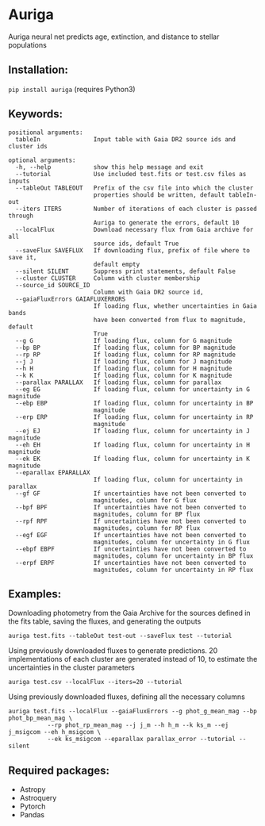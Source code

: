 # Auriga

Auriga neural net predicts age, extinction, and distance to stellar populations

## Installation:

```pip install auriga```
(requires Python3)

## Keywords:
```
positional arguments:
  tableIn               Input table with Gaia DR2 source ids and cluster ids

optional arguments:
  -h, --help            show this help message and exit
  --tutorial            Use included test.fits or test.csv files as inputs
  --tableOut TABLEOUT   Prefix of the csv file into which the cluster
                        properties should be written, default tableIn-out
  --iters ITERS         Number of iterations of each cluster is passed through
                        Auriga to generate the errors, default 10
  --localFlux           Download necessary flux from Gaia archive for all
                        source ids, default True
  --saveFlux SAVEFLUX   If downloading flux, prefix of file where to save it,
                        default empty
  --silent SILENT       Suppress print statements, default False
  --cluster CLUSTER     Column with cluster membership
  --source_id SOURCE_ID
                        Column with Gaia DR2 source id,
  --gaiaFluxErrors GAIAFLUXERRORS
                        If loading flux, whether uncertainties in Gaia bands
                        have been converted from flux to magnitude, default
                        True
  --g G                 If loading flux, column for G magnitude
  --bp BP               If loading flux, column for BP magnitude
  --rp RP               If loading flux, column for RP magnitude
  --j J                 If loading flux, column for J magnitude
  --h H                 If loading flux, column for H magnitude
  --k K                 If loading flux, column for K magnitude
  --parallax PARALLAX   If loading flux, column for parallax
  --eg EG               If loading flux, column for uncertainty in G magnitude
  --ebp EBP             If loading flux, column for uncertainty in BP
                        magnitude
  --erp ERP             If loading flux, column for uncertainty in RP
                        magnitude
  --ej EJ               If loading flux, column for uncertainty in J magnitude
  --eh EH               If loading flux, column for uncertainty in H magnitude
  --ek EK               If loading flux, column for uncertainty in K magnitude
  --eparallax EPARALLAX
                        If loading flux, column for uncertainty in parallax
  --gf GF               If uncertainties have not been converted to
                        magnitudes, column for G flux
  --bpf BPF             If uncertainties have not been converted to
                        magnitudes, column for BP flux
  --rpf RPF             If uncertainties have not been converted to
                        magnitudes, column for RP flux
  --egf EGF             If uncertainties have not been converted to
                        magnitudes, column for uncertainty in G flux
  --ebpf EBPF           If uncertainties have not been converted to
                        magnitudes, column for uncertainty in BP flux
  --erpf ERPF           If uncertainties have not been converted to
                        magnitudes, column for uncertainty in RP flux
```

## Examples:
Downloading photometry from the Gaia Archive for the sources defined in the fits table, saving the fluxes, and generating the outputs
```
auriga test.fits --tableOut test-out --saveFlux test --tutorial 
```

Using previously downloaded fluxes to generate predictions. 20 implementations of each cluster are generated instead of 10, to estimate the uncertainties in the cluster parameters
```
auriga test.csv --localFlux --iters=20 --tutorial
```

Using previously downloaded fluxes, defining all the necessary columns
```
auriga test.fits --localFlux --gaiaFluxErrors --g phot_g_mean_mag --bp phot_bp_mean_mag \
           --rp phot_rp_mean_mag --j j_m --h h_m --k ks_m --ej j_msigcom --eh h_msigcom \
           --ek ks_msigcom --eparallax parallax_error --tutorial --silent

```

## Required packages:
* Astropy
* Astroquery
* Pytorch
* Pandas
